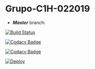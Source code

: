 # Grupo-C1H-022019
* ***Master*** branch:

[![Build Status](https://travis-ci.org/Miloro/Grupo-C1H-022019.svg?branch=master)](https://travis-ci.org/Miloro/Grupo-C1H-022019)

[![Codacy Badge](https://api.codacy.com/project/badge/Grade/1b9c57f661d24791b68712396ec574f7)](https://www.codacy.com/manual/miloromiguel/Grupo-C1H-022019?utm_source=github.com&amp;utm_medium=referral&amp;utm_content=Miloro/Grupo-C1H-022019&amp;utm_campaign=Badge_Grade)

[![Codacy Badge](https://api.codacy.com/project/badge/Coverage/1b9c57f661d24791b68712396ec574f7)](https://www.codacy.com/manual/miloromiguel/Grupo-C1H-022019?utm_source=github.com&utm_medium=referral&utm_content=Miloro/Grupo-C1H-022019&utm_campaign=Badge_Coverage)

[![Deploy](https://www.herokucdn.com/deploy/button.png)](https://viandasya-backend-grupoc1h.herokuapp.com/)
